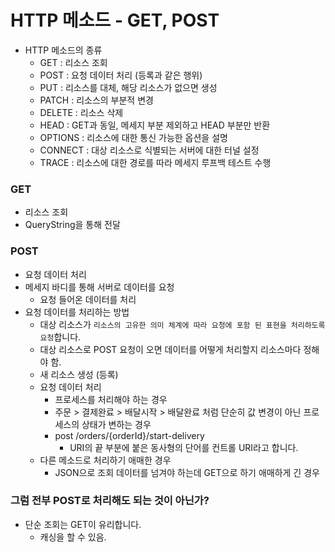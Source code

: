 # HTTP 메소드 - GET, POST

- HTTP 메소드의 종류
  - GET     : 리소스 조회
  - POST    : 요청 데이터 처리 (등록과 같은 행위)
  - PUT     : 리소스를 대체, 해당 리소스가 없으면 생성
  - PATCH   : 리소스의 부분적 변경
  - DELETE  : 리소스 삭제
  - HEAD    : GET과 동일, 메세지 부분 제외하고 HEAD 부분만 반환
  - OPTIONS : 리소스에 대한 통신 가능한 옵션을 설명
  - CONNECT : 대상 리소스로 식별되는 서버에 대한 터널 설정
  - TRACE   : 리소스에 대한 경로를 따라 메세지 루프백 테스트 수행

### GET
- 리소스 조회
- QueryString을 통해 전달

### POST
- 요청 데이터 처리
- 메세지 바디를 통해 서버로 데이터를 요청
  - 요청 들어온 데이터를 처리
- 요청 데이터를 처리하는 방법
  - 대상 리소스가 `리소스의 고유한 의미 체계에 따라 요청에 포함 된 표현을 처리하도록 요청`합니다.
  - 대상 리소스로 POST 요청이 오면 데이터를 어떻게 처리할지 리소스마다 정해야 함.
  - 새 리소스 생성 (등록)
  - 요청 데이터 처리
    - 프로세스를 처리해야 하는 경우
    - 주문 > 결제완료 > 배달시작 > 배달완료 처럼 단순히 값 변경이 아닌 프로세스의 상태가 변하는 경우
    - post /orders/{orderId}/start-delivery
      - URI의 끝 부분에 붙은 동사형의 단어를 컨트롤 URI라고 합니다.
  - 다른 메소드로 처리하기 애매한 경우
    - JSON으로 조회 데이터를 넘겨야 하는데 GET으로 하기 애매하게 긴 경우

### 그럼 전부 POST로 처리해도 되는 것이 아닌가?
- 단순 조회는 GET이 유리합니다.
  - 캐싱을 할 수 있음.


